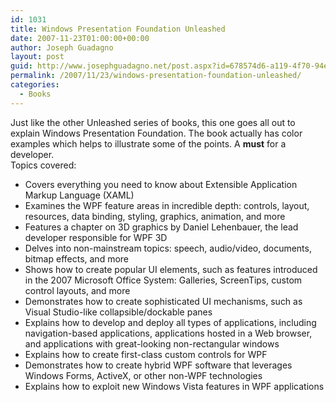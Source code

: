```yaml
---
id: 1031
title: Windows Presentation Foundation Unleashed
date: 2007-11-23T01:00:00+00:00
author: Joseph Guadagno
layout: post
guid: http://www.josephguadagno.net/post.aspx?id=678574d6-a119-4f70-94e8-b82899d30adf
permalink: /2007/11/23/windows-presentation-foundation-unleashed/
categories:
  - Books
---
```

Just like the other Unleashed series of books, this one goes all out to explain Windows Presentation Foundation. The book actually has color examples which helps to illustrate some of the points. A **must** for a developer.  
Topics covered:

* Covers everything you need to know about Extensible Application Markup Language (XAML)
* Examines the WPF feature areas in incredible depth: controls, layout, resources, data binding, styling, graphics, animation, and more
* Features a chapter on 3D graphics by Daniel Lehenbauer, the lead developer responsible for WPF 3D
* Delves into non-mainstream topics: speech, audio/video, documents, bitmap effects, and more
* Shows how to create popular UI elements, such as features introduced in the 2007 Microsoft Office System: Galleries, ScreenTips, custom control layouts, and more
* Demonstrates how to create sophisticated UI mechanisms, such as Visual Studio-like collapsible/dockable panes
* Explains how to develop and deploy all types of applications, including navigation-based applications, applications hosted in a Web browser, and applications with great-looking non-rectangular windows
* Explains how to create first-class custom controls for WPF
* Demonstrates how to create hybrid WPF software that leverages Windows Forms, ActiveX, or other non-WPF technologies
* Explains how to exploit new Windows Vista features in WPF applications